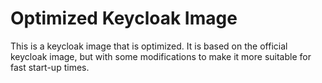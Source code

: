 # Optimized Keycloak Image

This is a keycloak image that is optimized. It is based on the official keycloak image, but with
some modifications to make it more suitable for fast start-up times.